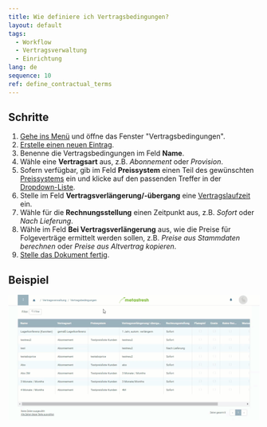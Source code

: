 ```yaml
---
title: Wie definiere ich Vertragsbedingungen?
layout: default
tags:
  - Workflow
  - Vertragsverwaltung
  - Einrichtung
lang: de
sequence: 10
ref: define_contractual_terms
---
```


## Schritte
1. [Gehe ins Menü](Menu) und öffne das Fenster "Vertragsbedingungen".
1. [Erstelle einen neuen Eintrag](Neuer_Datensatz_Fenster_Webui).
1. Benenne die Vertragsbedingungen im Feld **Name**.
1. Wähle eine **Vertragsart** aus, z.B. *Abonnement* oder *Provision*.
1. Sofern verfügbar, gib im Feld **Preissystem** einen Teil des gewünschten [Preissystems](Preissystem_anlegen) ein und klicke auf den passenden Treffer in der [Dropdown-Liste](Keyboard_Shortcuts_Liste).
1. Stelle im Feld **Vertragsverlängerung/-übergang** eine [Vertragslaufzeit](Vertragslaufzeit_definieren) ein.
1. Wähle für die **Rechnungsstellung** einen Zeitpunkt aus, z.B. *Sofort* oder *Nach Lieferung*.
1. Wähle im Feld **Bei Vertragsverlängerung** aus, wie die Preise für Folgeverträge ermittelt werden sollen, z.B. *Preise aus Stammdaten berechnen* oder *Preise aus Altvertrag kopieren*.
1. [Stelle das Dokument fertig](BelegverarbeitungFertigstellen).

## Beispiel
![](assets/Vertragsbedingungen_definieren.gif)
